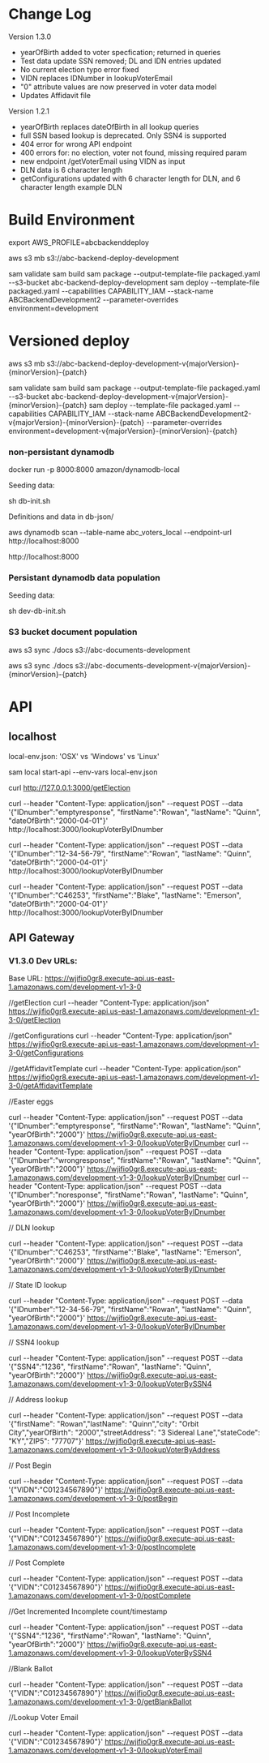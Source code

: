 # Change Log

Version 1.3.0
* yearOfBirth added to voter specfication; returned in queries
* Test data update SSN removed; DL and IDN entries updated
* No current election typo error fixed
* VIDN replaces IDNumber in lookupVoterEmail
* "0" attribute values are now preserved in voter data model
* Updates Affidavit file

Version 1.2.1
* yearOfBirth replaces dateOfBirth in all lookup queries
* full SSN based lookup is deprecated. Only SSN4 is supported
* 404 error for wrong API endpoint
* 400 errors for: no election, voter not found, missing required param
* new endpoint /getVoterEmail using VIDN as input
* DLN data is 6 character length
* getConfigurations updated with 6 character length for DLN, and 6 character length example DLN

# Build Environment

export AWS_PROFILE=abcbackenddeploy

aws s3 mb s3://abc-backend-deploy-development

sam validate
sam build
sam package --output-template-file packaged.yaml --s3-bucket abc-backend-deploy-development
sam deploy --template-file packaged.yaml --capabilities CAPABILITY_IAM --stack-name ABCBackendDevelopment2 --parameter-overrides environment=development

# Versioned deploy

aws s3 mb s3://abc-backend-deploy-development-v{majorVersion}-{minorVersion}-{patch}

sam validate
sam build
sam package --output-template-file packaged.yaml --s3-bucket abc-backend-deploy-development-v{majorVersion}-{minorVersion}-{patch}
sam deploy --template-file packaged.yaml --capabilities CAPABILITY_IAM --stack-name ABCBackendDevelopment2-v{majorVersion}-{minorVersion}-{patch} --parameter-overrides environment=development-v{majorVersion}-{minorVersion}-{patch}

### non-persistant dynamodb

docker run -p 8000:8000 amazon/dynamodb-local

Seeding data:

sh db-init.sh

Definitions and data in db-json/

aws dynamodb scan --table-name abc_voters_local --endpoint-url http://localhost:8000

http://localhost:8000

### Persistant dynamodb data population

Seeding data:

sh dev-db-init.sh

### S3 bucket document population

aws s3 sync ./docs s3://abc-documents-development

aws s3 sync ./docs s3://abc-documents-development-v{majorVersion}-{minorVersion}-{patch}

# API

## localhost

local-env.json: 'OSX' vs 'Windows' vs 'Linux'

sam local start-api --env-vars local-env.json

curl http://127.0.0.1:3000/getElection

curl --header "Content-Type: application/json" --request POST --data '{"IDnumber":"emptyresponse", "firstName":"Rowan", "lastName": "Quinn", "dateOfBirth":"2000-04-01"}' http://localhost:3000/lookupVoterByIDnumber

curl --header "Content-Type: application/json" --request POST --data '{"IDnumber":"12-34-56-79", "firstName":"Rowan", "lastName": "Quinn", "dateOfBirth":"2000-04-01"}' http://localhost:3000/lookupVoterByIDnumber

curl --header "Content-Type: application/json" --request POST --data '{"IDnumber":"C46253", "firstName":"Blake", "lastName": "Emerson", "dateOfBirth":"2000-04-01"}' http://localhost:3000/lookupVoterByIDnumber

## API Gateway

### V1.3.0 Dev URLs:

Base URL: https://wjifio0gr8.execute-api.us-east-1.amazonaws.com/development-v1-3-0

//getElection
curl --header "Content-Type: application/json" https://wjifio0gr8.execute-api.us-east-1.amazonaws.com/development-v1-3-0/getElection

//getConfigurations
curl --header "Content-Type: application/json" https://wjifio0gr8.execute-api.us-east-1.amazonaws.com/development-v1-3-0/getConfigurations

//getAffidavitTemplate
curl --header "Content-Type: application/json" https://wjifio0gr8.execute-api.us-east-1.amazonaws.com/development-v1-3-0/getAffidavitTemplate


//Easter eggs

curl --header "Content-Type: application/json" --request POST --data '{"IDnumber":"emptyresponse", "firstName":"Rowan", "lastName": "Quinn", "yearOfBirth":"2000"}' https://wjifio0gr8.execute-api.us-east-1.amazonaws.com/development-v1-3-0/lookupVoterByIDnumber
curl --header "Content-Type: application/json" --request POST --data '{"IDnumber":"wrongresponse", "firstName":"Rowan", "lastName": "Quinn", "yearOfBirth":"2000"}' https://wjifio0gr8.execute-api.us-east-1.amazonaws.com/development-v1-3-0/lookupVoterByIDnumber
curl --header "Content-Type: application/json" --request POST --data '{"IDnumber":"noresponse", "firstName":"Rowan", "lastName": "Quinn", "yearOfBirth":"2000"}' https://wjifio0gr8.execute-api.us-east-1.amazonaws.com/development-v1-3-0/lookupVoterByIDnumber

// DLN lookup

curl --header "Content-Type: application/json" --request POST --data '{"IDnumber":"C46253", "firstName":"Blake", "lastName": "Emerson", "yearOfBirth":"2000"}' https://wjifio0gr8.execute-api.us-east-1.amazonaws.com/development-v1-3-0/lookupVoterByIDnumber

// State ID lookup

curl --header "Content-Type: application/json" --request POST --data '{"IDnumber":"12-34-56-79", "firstName":"Rowan", "lastName": "Quinn", "yearOfBirth":"2000"}' https://wjifio0gr8.execute-api.us-east-1.amazonaws.com/development-v1-3-0/lookupVoterByIDnumber

// SSN4 lookup

curl --header "Content-Type: application/json" --request POST --data '{"SSN4":"1236", "firstName":"Rowan", "lastName": "Quinn", "yearOfBirth":"2000"}' https://wjifio0gr8.execute-api.us-east-1.amazonaws.com/development-v1-3-0/lookupVoterBySSN4

// Address lookup

curl --header "Content-Type: application/json" --request POST --data '{"firstName": "Rowan","lastName": "Quinn","city": "Orbit City","yearOfBirth": "2000","streetAddress": "3 Sidereal Lane","stateCode": "KY","ZIP5": "77707"}' https://wjifio0gr8.execute-api.us-east-1.amazonaws.com/development-v1-3-0/lookupVoterByAddress

// Post Begin

curl --header "Content-Type: application/json" --request POST --data '{"VIDN":"C01234567890"}' https://wjifio0gr8.execute-api.us-east-1.amazonaws.com/development-v1-3-0/postBegin

// Post Incomplete

curl --header "Content-Type: application/json" --request POST --data '{"VIDN":"C01234567890"}' https://wjifio0gr8.execute-api.us-east-1.amazonaws.com/development-v1-3-0/postIncomplete

// Post Complete

curl --header "Content-Type: application/json" --request POST --data '{"VIDN":"C01234567890"}' https://wjifio0gr8.execute-api.us-east-1.amazonaws.com/development-v1-3-0/postComplete

//Get Incremented Incomplete count/timestamp

curl --header "Content-Type: application/json" --request POST --data '{"SSN4":"1236", "firstName":"Rowan", "lastName": "Quinn", "yearOfBirth":"2000"}' https://wjifio0gr8.execute-api.us-east-1.amazonaws.com/development-v1-3-0/lookupVoterBySSN4

//Blank Ballot

curl --header "Content-Type: application/json" --request POST --data '{"VIDN":"C01234567890"}' https://wjifio0gr8.execute-api.us-east-1.amazonaws.com/development-v1-3-0/getBlankBallot

//Lookup Voter Email

curl --header "Content-Type: application/json" --request POST --data '{"VIDN":"C01234567890"}' https://wjifio0gr8.execute-api.us-east-1.amazonaws.com/development-v1-3-0/lookupVoterEmail
